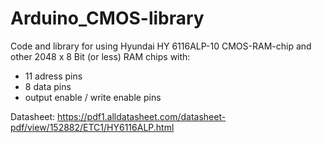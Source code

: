 # Arduino_CMOS-library

Code and library for using Hyundai HY 6116ALP-10 CMOS-RAM-chip and other 2048 x 8 Bit (or less) RAM chips with:

- 11 adress pins
- 8 data pins
- output enable / write enable pins

Datasheet:
https://pdf1.alldatasheet.com/datasheet-pdf/view/152882/ETC1/HY6116ALP.html


